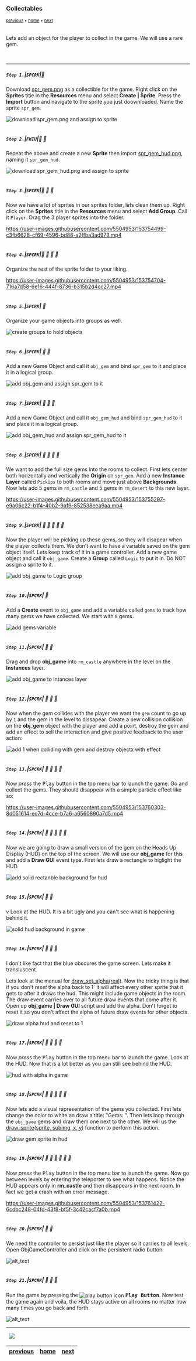 <img src="https://via.placeholder.com/1000x4/45D7CA/45D7CA" alt="drawing" height="4px"/>

### Collectables

<sub>[previous](../) • [home](../README.md#user-content-gms2-ue4-space-rocks) • [next](../)</sub>

<img src="https://via.placeholder.com/1000x4/45D7CA/45D7CA" alt="drawing" height="4px"/>

Lets add an object for the player to collect in the game.  We will use a rare gem.


<br>

---


##### `Step 1.`\|`SPCRK`|:small_blue_diamond:

Download [spr_gem.png](images/spr_gem.png) as a collectible for the game. Right click on the **Sprites** title in the **Resources** menu and select **Create | Sprite**.  Press the **Import** button and navigate to the sprite you just doownloaded. Name the sprite `spr_gem`.

![download spr_gem.png and assign to sprite](images/sprGem.png)

<img src="https://via.placeholder.com/500x2/45D7CA/45D7CA" alt="drawing" height="2px" alt = ""/>

##### `Step 2.`\|`FHIU`|:small_blue_diamond: :small_blue_diamond: 

Repeat the above and create a new **Sprite** then import [spr_gem_hud.png](images/spr_gem_hud.png), naming it `spr_gem_hud`.	

![download spr_gem_hud.png and assign to sprite](images/sprGemHud.png)

<img src="https://via.placeholder.com/500x2/45D7CA/45D7CA" alt="drawing" height="2px" alt = ""/>

##### `Step 3.`\|`SPCRK`|:small_blue_diamond: :small_blue_diamond: :small_blue_diamond:

Now we have a lot of sprites in our sprites folder, lets clean them up. Right click on the **Sprites** title in the **Resources** menu and select **Add Group**. Call it `Player`. Drag the 3 player sprites into the folder.

https://user-images.githubusercontent.com/5504953/153754499-c3fb6628-cf69-4596-bd88-a2ffba3ad973.mp4

<img src="https://via.placeholder.com/500x2/45D7CA/45D7CA" alt="drawing" height="2px" alt = ""/>

##### `Step 4.`\|`SPCRK`|:small_blue_diamond: :small_blue_diamond: :small_blue_diamond: :small_blue_diamond:

Organize the rest of the sprite folder to your liking.

https://user-images.githubusercontent.com/5504953/153754704-716a7d58-6e16-444f-8736-b315b2d4cc27.mp4

<img src="https://via.placeholder.com/500x2/45D7CA/45D7CA" alt="drawing" height="2px" alt = ""/>

##### `Step 5.`\|`SPCRK`| :small_orange_diamond:

Organize your game objects into groups as well.

![create groups to hold objects](images/organizeObjs.png)

<img src="https://via.placeholder.com/500x2/45D7CA/45D7CA" alt="drawing" height="2px" alt = ""/>

##### `Step 6.`\|`SPCRK`| :small_orange_diamond: :small_blue_diamond:

Add a new Game Object and call it `obj_gem` and bind `spr_gem` to it and place it in a logical group.

![add obj_gem and assign spr_gem to it](images/objGem.png)

<img src="https://via.placeholder.com/500x2/45D7CA/45D7CA" alt="drawing" height="2px" alt = ""/>

##### `Step 7.`\|`SPCRK`| :small_orange_diamond: :small_blue_diamond: :small_blue_diamond:

Add a new Game Object and call it `obj_gem_hud` and bind `spr_gem_hud` to it and place it in a logical group.

![add obj_gem_hud and assign spr_gem_hud to it](images/objGemHud.png)

<img src="https://via.placeholder.com/500x2/45D7CA/45D7CA" alt="drawing" height="2px" alt = ""/>

##### `Step 8.`\|`SPCRK`| :small_orange_diamond: :small_blue_diamond: :small_blue_diamond: :small_blue_diamond:

We want to add the full size gems into the rooms to collect.  First lets center both horizontally and vertically the **Origin** on `spr_gem`. Add a new **Instance Layer** called `PickUps` to both rooms and move just above **Backgrounds**. Now lets add 5 gems in `rm_castle` and 5 gems in `rm_desert` to this new layer.

https://user-images.githubusercontent.com/5504953/153755297-e9a06c22-b1f4-40b2-9af9-852538eea9aa.mp4

<img src="https://via.placeholder.com/500x2/45D7CA/45D7CA" alt="drawing" height="2px" alt = ""/>

##### `Step 9.`\|`SPCRK`| :small_orange_diamond: :small_blue_diamond: :small_blue_diamond: :small_blue_diamond: :small_blue_diamond:

Now the player will be picking up these gems, so they will disapear when the player collects them. We don't want to have a variable saved on the gem object itself. Lets keep track of it in a game controller. Add a new game object and call it `obj_game`. Create a **Group** called `Logic` to put it in.  Do NOT assign a sprite to it.

![add obj_game to Logic group](images/obj_game.png)

<img src="https://via.placeholder.com/500x2/45D7CA/45D7CA" alt="drawing" height="2px" alt = ""/>

##### `Step 10.`\|`SPCRK`| :large_blue_diamond:

Add a **Create** event to `obj_game` and add a variable called `gems` to track how many gems we have collected. We start with `0` gems.

![add gems variable](images/gems0.png)

<img src="https://via.placeholder.com/500x2/45D7CA/45D7CA" alt="drawing" height="2px" alt = ""/>

##### `Step 11.`\|`SPCRK`| :large_blue_diamond: :small_blue_diamond: 

Drag and drop **obj_game** into `rm_castle` anywhere in the level on the **Instances** layer.

![add obj_game to Intances layer](images/objGameInLevel.png)

<img src="https://via.placeholder.com/500x2/45D7CA/45D7CA" alt="drawing" height="2px" alt = ""/>


##### `Step 12.`\|`SPCRK`| :large_blue_diamond: :small_blue_diamond: :small_blue_diamond: 

Now when the gem collides with the player we want the `gem` count to go up by `1` and the gem in the level to dissapear. Create a new collision collision on the **obj_gem** object with the player and add a point, destroy the gem and add an effect to sell the interaction and give positive feedback to the user action:

![add 1 when colliding with gem and destroy objectx with effect](images/gemCollision.png)

<img src="https://via.placeholder.com/500x2/45D7CA/45D7CA" alt="drawing" height="2px" alt = ""/>

##### `Step 13.`\|`SPCRK`| :large_blue_diamond: :small_blue_diamond: :small_blue_diamond:  :small_blue_diamond: 

Now *press* the <kbd>Play</kbd> button in the top menu bar to launch the game. Go and collect the gems.  They should disappear with a simple particle effect like so:

https://user-images.githubusercontent.com/5504953/153760303-8d051614-ec7d-4cce-b7a6-a6560890a7d5.mp4

<img src="https://via.placeholder.com/500x2/45D7CA/45D7CA" alt="drawing" height="2px" alt = ""/>

##### `Step 14.`\|`SPCRK`| :large_blue_diamond: :small_blue_diamond: :small_blue_diamond: :small_blue_diamond:  :small_blue_diamond: 

Now we are going to draw a small version of the gem on the Heads Up Display (HUD) on the top of the screen. We will use our **obj_game** for this and add a **Draw GUI** event type. First lets draw a rectangle to higlight the HUD. 

![add solid rectanble background for hud](images/addHudBackground1.png)

<img src="https://via.placeholder.com/500x2/45D7CA/45D7CA" alt="drawing" height="2px" alt = ""/>

##### `Step 15.`\|`SPCRK`| :large_blue_diamond: :small_orange_diamond: 

v Look at the HUD.  It is a bit ugly and you can't see what is happening behind it.  

![solid hud background in game](images/solidMenu.png)


<img src="https://via.placeholder.com/500x2/45D7CA/45D7CA" alt="drawing" height="2px" alt = ""/>

##### `Step 16.`\|`SPCRK`| :large_blue_diamond: :small_orange_diamond:   :small_blue_diamond: 

I don't like fact that the blue obscures the game screen. Lets make it transluscent. 
		
Lets look at the manual for [draw_set_alpha(real)](https://docs.yoyogames.com/source/dadiospice/002_reference/drawing/colour%20and%20blending/draw_set_alpha.html). Now the tricky thing is that if you don't *reset* the alpha back to 1` it will affect every other sprite that it gets to after it draws the hud. This might include game objects in the room.  The draw event carries over to all future draw events that come after it.  Open up **obj_game | Draw GUI** script and add the alpha. Don't forget to reset it so you don't affect the alpha of future draw events for other objects.

![draw alpha hud and reset to 1](images/drawAlpha.png)

<img src="https://via.placeholder.com/500x2/45D7CA/45D7CA" alt="drawing" height="2px" alt = ""/>

##### `Step 17.`\|`SPCRK`| :large_blue_diamond: :small_orange_diamond: :small_blue_diamond: :small_blue_diamond:

Now *press* the <kbd>Play</kbd> button in the top menu bar to launch the game. Look at the HUD.  Now that is a lot better as you can still see behind the HUD.

![hud with alpha in game](images/alphaHud.png)

<img src="https://via.placeholder.com/500x2/45D7CA/45D7CA" alt="drawing" height="2px" alt = ""/>

##### `Step 18.`\|`SPCRK`| :large_blue_diamond: :small_orange_diamond: :small_blue_diamond: :small_blue_diamond: :small_blue_diamond:

Now lets add a visual representation of the gems you collected.  First lets change the color to white an draw a title: "Gems: ".  Then lets loop through the `obj_game` gems and draw them one next to the other.  We will us the [draw_sprite(sprite, subimg, x, y)](https://docs.yoyogames.com/source/dadiospice/002_reference/drawing/drawing%20sprites%20and%20backgrounds/draw_sprite.html) function to perform this action.

![draw gem sprite in hud](images/drawGemSprite.png)

<img src="https://via.placeholder.com/500x2/45D7CA/45D7CA" alt="drawing" height="2px" alt = ""/>

##### `Step 19.`\|`SPCRK`| :large_blue_diamond: :small_orange_diamond: :small_blue_diamond: :small_blue_diamond: :small_blue_diamond: :small_blue_diamond:

Now *press* the <kbd>Play</kbd> button in the top menu bar to launch the game. Now go between levels by entering the teleporter to see what happens. Notice the HUD appears only in **rm_castle** and then disappears in the next room. In fact we get a crash with an error message. 

https://user-images.githubusercontent.com/5504953/153761422-6cdbc248-04fd-43f8-bf5f-3c42cacf7a0b.mp4

<img src="https://via.placeholder.com/500x2/45D7CA/45D7CA" alt="drawing" height="2px" alt = ""/>

##### `Step 20.`\|`SPCRK`| :large_blue_diamond: :large_blue_diamond:

We need the controller to persist just like the player so it carries to all levels. Open ObjGameController and click on the persistent radio button:

![alt_text](images/.png)

<img src="https://via.placeholder.com/500x2/45D7CA/45D7CA" alt="drawing" height="2px" alt = ""/>

##### `Step 21.`\|`SPCRK`| :large_blue_diamond: :large_blue_diamond: :small_blue_diamond:

Run the game by pressing the <img style="vertical-align:middle" src="http://marcaubanel.com/gamemaker/GMS2-Images/Shared/Icon_RunProject.png" alt="play button icon"> <tt><b>Play Button</b></tt>. Now test the game again and voila, the HUD stays active on all rooms no matter how many times you go back and forth. 

![alt_text](images/.png)

___


<img src="https://via.placeholder.com/1000x4/dba81a/dba81a" alt="drawing" height="4px" alt = ""/>

<img src="https://via.placeholder.com/1000x100/45D7CA/000000/?text=Next Up - ADD NEXT PAGE">

<img src="https://via.placeholder.com/1000x4/dba81a/dba81a" alt="drawing" height="4px" alt = ""/>

| [previous](../)| [home](../README.md#user-content-gms2-ue4-space-rocks) | [next](../)|
|---|---|---|
